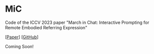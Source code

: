 # MiC
Code of the ICCV 2023 paper "March in Chat: Interactive Prompting for Remote Embodied Referring Expression"

[[Paper](https://github.com/YanyuanQiao/MiC)] [[GitHub](https://github.com/YanyuanQiao/MiC)]

Coming Soon!
